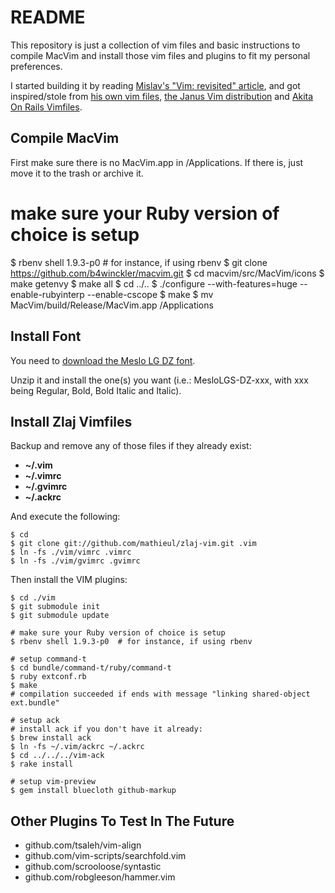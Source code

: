 # README #

This repository is just a collection of vim files and basic instructions
to compile MacVim and install those vim files and plugins to fit my
personal preferences.

I started building it by reading [Mislav's "Vim: revisited" article](http://mislav.uniqpath.com/2011/12/vim-revisited/),
and got inspired/stole from [his own vim files](https://github.com/mislav/vimfiles),
[the Janus Vim distribution](https://github.com/carlhuda/janus) and
[Akita On Rails Vimfiles](https://github.com/akitaonrails/vimfiles).

## Compile MacVim ##

First make sure there is no MacVim.app in /Applications. If there is,
just move it to the trash or archive it.

  # make sure your Ruby version of choice is setup
  $ rbenv shell 1.9.3-p0  # for instance, if using rbenv
    $ git clone https://github.com/b4winckler/macvim.git
    $ cd macvim/src/MacVim/icons
    $ make getenvy
    $ make all
    $ cd ../..
    $ ./configure --with-features=huge --enable-rubyinterp --enable-cscope
    $ make
    $ mv MacVim/build/Release/MacVim.app /Applications

## Install Font ##

You need to [download the Meslo LG DZ font](https://github.com/andreberg/Meslo-Font/downloads).

Unzip it and install the one(s) you want (i.e.: MesloLGS-DZ-xxx, with xxx being Regular, Bold,
Bold Italic and Italic).

## Install Zlaj Vimfiles ##

Backup and remove any of those files if they already exist:

  * **~/.vim**
  * **~/.vimrc**
  * **~/.gvimrc**
  * **~/.ackrc**

And execute the following:

    $ cd
    $ git clone git://github.com/mathieul/zlaj-vim.git .vim
    $ ln -fs ./vim/vimrc .vimrc
    $ ln -fs ./vim/gvimrc .gvimrc

Then install the VIM plugins:

    $ cd ./vim
    $ git submodule init
    $ git submodule update

    # make sure your Ruby version of choice is setup
    $ rbenv shell 1.9.3-p0  # for instance, if using rbenv

    # setup command-t
    $ cd bundle/command-t/ruby/command-t
    $ ruby extconf.rb
    $ make
    # compilation succeeded if ends with message "linking shared-object ext.bundle"

    # setup ack
    # install ack if you don't have it already:
    $ brew install ack
    $ ln -fs ~/.vim/ackrc ~/.ackrc
    $ cd ../../../vim-ack
    $ rake install

    # setup vim-preview
    $ gem install bluecloth github-markup

## Other Plugins To Test In The Future ##

  * github.com/tsaleh/vim-align
  * github.com/vim-scripts/searchfold.vim
  * github.com/scrooloose/syntastic
  * github.com/robgleeson/hammer.vim
